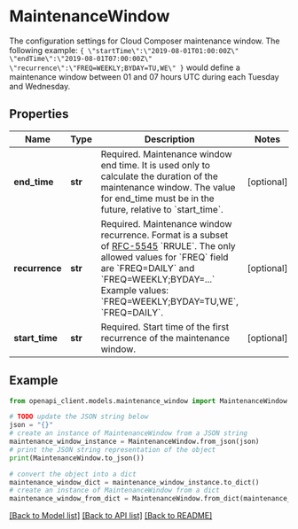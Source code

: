 # MaintenanceWindow

The configuration settings for Cloud Composer maintenance window. The following example: ``` { \"startTime\":\"2019-08-01T01:00:00Z\" \"endTime\":\"2019-08-01T07:00:00Z\" \"recurrence\":\"FREQ=WEEKLY;BYDAY=TU,WE\" } ``` would define a maintenance window between 01 and 07 hours UTC during each Tuesday and Wednesday.

## Properties

Name | Type | Description | Notes
------------ | ------------- | ------------- | -------------
**end_time** | **str** | Required. Maintenance window end time. It is used only to calculate the duration of the maintenance window. The value for end_time must be in the future, relative to &#x60;start_time&#x60;. | [optional] 
**recurrence** | **str** | Required. Maintenance window recurrence. Format is a subset of [RFC-5545](https://tools.ietf.org/html/rfc5545) &#x60;RRULE&#x60;. The only allowed values for &#x60;FREQ&#x60; field are &#x60;FREQ&#x3D;DAILY&#x60; and &#x60;FREQ&#x3D;WEEKLY;BYDAY&#x3D;...&#x60; Example values: &#x60;FREQ&#x3D;WEEKLY;BYDAY&#x3D;TU,WE&#x60;, &#x60;FREQ&#x3D;DAILY&#x60;. | [optional] 
**start_time** | **str** | Required. Start time of the first recurrence of the maintenance window. | [optional] 

## Example

```python
from openapi_client.models.maintenance_window import MaintenanceWindow

# TODO update the JSON string below
json = "{}"
# create an instance of MaintenanceWindow from a JSON string
maintenance_window_instance = MaintenanceWindow.from_json(json)
# print the JSON string representation of the object
print(MaintenanceWindow.to_json())

# convert the object into a dict
maintenance_window_dict = maintenance_window_instance.to_dict()
# create an instance of MaintenanceWindow from a dict
maintenance_window_from_dict = MaintenanceWindow.from_dict(maintenance_window_dict)
```
[[Back to Model list]](../README.md#documentation-for-models) [[Back to API list]](../README.md#documentation-for-api-endpoints) [[Back to README]](../README.md)


